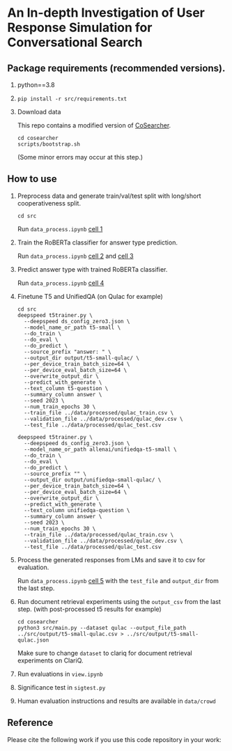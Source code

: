 # An In-depth Investigation of User Response Simulation for Conversational Search

## Package requirements (recommended versions).
1. python==3.8
2. `pip install -r src/requirements.txt`
3. Download data

   This repo contains a modified version of [CoSearcher](https://github.com/amzn/cosearcher). 
    ```
    cd cosearcher
    scripts/bootstrap.sh
    ```

    (Some minor errors may occur at this step.)


## How to use
1. Preprocess data and generate train/val/test split with long/short cooperativeness split.
   
    `cd src`
   
    Run `data_process.ipynb` [cell 1](https://github.com/zhenduow/UserSim/blob/main/src/data_process.ipynb)
    
3. Train the RoBERTa classifier for answer type prediction.
   
    Run `data_process.ipynb` [cell 2](https://github.com/zhenduow/UserSim/blob/main/src/data_process.ipynb) and [cell 3](https://github.com/zhenduow/UserSim/blob/main/src/data_process.ipynb)

5. Predict answer type with trained RoBERTa classifier.
    
    Run `data_process.ipynb` [cell 4](https://github.com/zhenduow/UserSim/blob/main/src/data_process.ipynb)
    
3. Finetune T5 and UnifiedQA (on Qulac for example) 
  
    ```
    cd src
    deepspeed t5trainer.py \
      --deepspeed ds_config_zero3.json \
      --model_name_or_path t5-small \
      --do_train \
      --do_eval \
      --do_predict \
      --source_prefix "answer: " \
      --output_dir output/t5-small-qulac/ \
      --per_device_train_batch_size=64 \
      --per_device_eval_batch_size=64 \
      --overwrite_output_dir \
      --predict_with_generate \
      --text_column t5-question \
      --summary_column answer \
      --seed 2023 \
      --num_train_epochs 30 \
      --train_file ../data/processed/qulac_train.csv \
      --validation_file ../data/processed/qulac_dev.csv \
      --test_file ../data/processed/qulac_test.csv 
    ```
    
    ```
    deepspeed t5trainer.py \
      --deepspeed ds_config_zero3.json \
      --model_name_or_path allenai/unifiedqa-t5-small \
      --do_train \
      --do_eval \
      --do_predict \
      --source_prefix "" \
      --output_dir output/unifiedqa-small-qulac/ \
      --per_device_train_batch_size=64 \
      --per_device_eval_batch_size=64 \
      --overwrite_output_dir \
      --predict_with_generate \
      --text_column unifiedqa-question \
      --summary_column answer \
      --seed 2023 \
      --num_train_epochs 30 \
      --train_file ../data/processed/qulac_train.csv \
      --validation_file ../data/processed/qulac_dev.csv \
      --test_file ../data/processed/qulac_test.csv 

    ```
4. Process the generated responses from LMs and save it to csv for evaluation.

   Run `data_process.ipynb` [cell 5](https://github.com/zhenduow/UserSim/blob/main/src/data_process.ipynb) with the `test_file` and `output_dir` from the last step.
3. Run document retrieval experiments using the `output_csv` from the last step. (with post-processed t5 results for example)

    ```
    cd cosearcher
    python3 src/main.py --dataset qulac --output_file_path ../src/output/t5-small-qulac.csv > ../src/output/t5-small-qulac.json
    ```
   Make sure to change `dataset` to clariq for document retrieval experiments on ClariQ.
    
5. Run evaluations in `view.ipynb`
6. Significance test in `sigtest.py`
7. Human evaluation instructions and results are available in `data/crowd`
    
## Reference

Please cite the following work if you use this code repository in your work:
